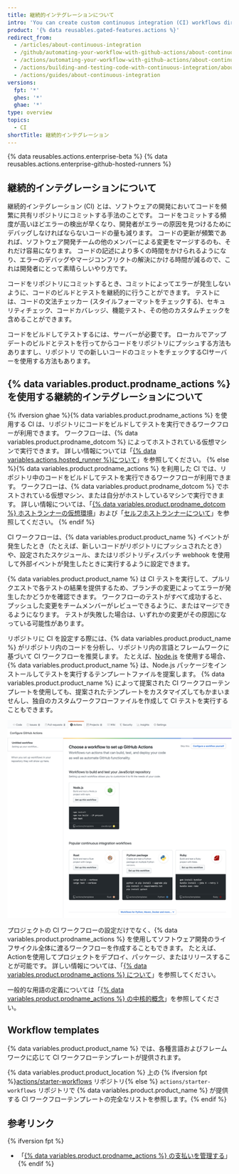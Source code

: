 ```yaml
---
title: 継続的インテグレーションについて
intro: 'You can create custom continuous integration (CI) workflows directly in your {% data variables.product.prodname_dotcom %} repository with {% data variables.product.prodname_actions %}.'
product: '{% data reusables.gated-features.actions %}'
redirect_from:
  - /articles/about-continuous-integration
  - /github/automating-your-workflow-with-github-actions/about-continuous-integration
  - /actions/automating-your-workflow-with-github-actions/about-continuous-integration
  - /actions/building-and-testing-code-with-continuous-integration/about-continuous-integration
  - /actions/guides/about-continuous-integration
versions:
  fpt: '*'
  ghes: '*'
  ghae: '*'
type: overview
topics:
  - CI
shortTitle: 継続的インテグレーション
---
```


{% data reusables.actions.enterprise-beta %}
{% data reusables.actions.enterprise-github-hosted-runners %}

## 継続的インテグレーションについて

継続的インテグレーション (CI) とは、ソフトウェアの開発においてコードを頻繁に共有リポジトリにコミットする手法のことです。 コードをコミットする頻度が高いほどエラーの検出が早くなり、開発者がエラーの原因を見つけるためにデバッグしなければならないコードの量も減ります。 コードの更新が頻繁であれば、ソフトウェア開発チームの他のメンバーによる変更をマージするのも、それだけ容易になります。 コードの記述により多くの時間をかけられるようになり、エラーのデバッグやマージコンフリクトの解決にかける時間が減るので、これは開発者にとって素晴らしいやり方です。

コードをリポジトリにコミットするとき、コミットによってエラーが発生しないように、コードのビルドとテストを継続的に行うことができます。 テストには、コードの文法チェッカー (スタイルフォーマットをチェックする)、セキュリティチェック、コードカバレッジ、機能テスト、その他のカスタムチェックを含めることができます。

コードをビルドしてテストするには、サーバーが必要です。 ローカルでアップデートのビルドとテストを行ってからコードをリポジトリにプッシュする方法もありますし、リポジトリ での新しいコードのコミットをチェックするCIサーバーを使用する方法もあります。

## {% data variables.product.prodname_actions %} を使用する継続的インテグレーションについて

{% ifversion ghae %}{% data variables.product.prodname_actions %} を使用する CI は、リポジトリにコードをビルドしてテストを実行できるワークフローが利用できます。 ワークフローは、{% data variables.product.prodname_dotcom %} によってホストされている仮想マシンで実行できます。 詳しい情報については「[{% data variables.actions.hosted_runner %}について](/actions/using-github-hosted-runners/about-ae-hosted-runners)」を参照してください。
{% else %}{% data variables.product.prodname_actions %} を利用した CI では、リポジトリ中のコードをビルドしてテストを実行できるワークフローが利用できます。 ワークフローは、{% data variables.product.prodname_dotcom %} でホストされている仮想マシン、または自分がホストしているマシンで実行できます。 詳しい情報については、「[{% data variables.product.prodname_dotcom %} ホストランナーの仮想環境](/actions/automating-your-workflow-with-github-actions/virtual-environments-for-github-hosted-runners)」および「[セルフホストランナーについて](/actions/automating-your-workflow-with-github-actions/about-self-hosted-runners)」を参照してください。
{% endif %}

CI ワークフローは、{% data variables.product.product_name %} イベントが発生したとき（たとえば、新しいコードがリポジトリにプッシュされたとき）や、設定されたスケジュール、またはリポジトリディスパッチ webhook を使用して外部イベントが発生したときに実行するように設定できます。

{% data variables.product.product_name %} は CI テストを実行して、プルリクエストで各テストの結果を提供するため、ブランチの変更によってエラーが発生したかどうかを確認できます。 ワークフローのテストがすべて成功すると、プッシュした変更をチームメンバーがレビューできるように、またはマージできるようになります。 テストが失敗した場合は、いずれかの変更がその原因になっている可能性があります。

リポジトリに CI を設定する際には、{% data variables.product.product_name %} がリポジトリ内のコードを分析し、リポジトリ内の言語とフレームワークに基づいて CI ワークフローを推奨します。 たとえば、[Node.js](https://nodejs.org/en/) を使用する場合、{% data variables.product.product_name %} は、Node.js パッケージをインストールしてテストを実行するテンプレートファイルを提案します。 {% data variables.product.product_name %} によって提案された CI ワークフローテンプレートを使用しても、提案されたテンプレートをカスタマイズしてもかまいませんし、独自のカスタムワークフローファイルを作成して CI テストを実行することもできます。

![提案された継続的インテグレーションテンプレートのスクリーンショット](/assets/images/help/repository/ci-with-actions-template-picker.png)

プロジェクトの CI ワークフローの設定だけでなく、{% data variables.product.prodname_actions %} を使用してソフトウェア開発のライフサイクル全体に渡るワークフローを作成することもできます。 たとえば、Actionを使用してプロジェクトをデプロイ、パッケージ、またはリリースすることが可能です。 詳しい情報については、「[{% data variables.product.prodname_actions %} について](/articles/about-github-actions)」を参照してください。

一般的な用語の定義については「[{% data variables.product.prodname_actions %} の中核的概念](/github/automating-your-workflow-with-github-actions/core-concepts-for-github-actions)」を参照してください。

## Workflow templates

{% data variables.product.product_name %} では、各種言語およびフレームワークに応じて CI ワークフローテンプレートが提供されます。

{% data variables.product.product_location %} 上の {% ifversion fpt %}[actions/starter-workflows](https://github.com/actions/starter-workflows/tree/main/ci) リポジトリ{% else %} `actions/starter-workflows` リポジトリで {% data variables.product.product_name %} が提供する CI ワークフローテンプレートの完全なリストを参照します。{% endif %}

## 参考リンク

{% ifversion fpt %}
- 「[{% data variables.product.prodname_actions %} の支払いを管理する](/billing/managing-billing-for-github-actions)」
{% endif %}
